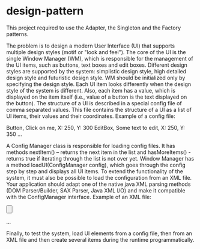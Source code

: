 # design-pattern
This project required to use the Adapter, the Singleton and the Factory patterns.


The problem is to design a modern User Interface (UI) that supports multiple design styles
(motif or "look and feel"). The core of the UI is the single Window Manager (WM), which is
responsible for the management of the UI items, such as buttons, text boxes and edit boxes.
Different design styles are supported by the system: simplistic design style, high detailed design
style and futuristic design style. WM should be initialized only by specifying the design style.
Each UI item looks differently when the design style of the system is different. Also, each item
has a value, which is displayed on the item itself (i.e., value of a button is the text displayed on
the button).
The structure of a UI is described in a special config file of comma separated values. This file
contains the structure of a UI as a list of UI items, their values and their coordinates. Example of
a config file:

Button, Click on me, X: 250, Y: 300
EditBox, Some text to edit, X: 250, Y: 350
...

A Config Manager class is responsible for loading config files. It has methods nextItem() –
returns the next item in the list and hasMoreItems() - returns true if iterating through the list is not over yet. Window Manager has a method loadUI(ConfigManager config), which goes through the config step by step and displays all UI items.
To extend the functionality of the system, it must also be possible to load the configuration
from an XML file. Your application should adapt one of the native java XML parsing methods
(DOM Parser/Builder, SAX Parser, Java XML I/O) and make it compatible with the
ConfigManager interface. Example of an XML file:
<pre><Button value="Click on me" X="250" Y="300" />
<EditBox value="Some text to edit" X="250" Y="350" /></pre>
...


Finally, to test the system, load UI elements from a config file, then from an XML file and
then create several items during the runtime programmatically.
